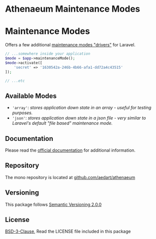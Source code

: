 # Athenaeum Maintenance Modes

# Maintenance Modes

Offers a few additional [maintenance modes "drivers"](https://laravel.com/docs/9.x/configuration#maintenance-mode) for Laravel.

```php
// ...somewhere inside your application
$mode = $app->maintenanceMode();
$mode->activate([
    'secret' => '1630542a-246b-4b66-afa1-dd72a4c43515'
]);

// ...etc
```

## Available Modes

* `'array'`: _stores application down state in an array - useful for testing purposes._
* `'json'`: _stores application down state in a json file - very similar to Laravel's default "file based" maintenance mode._

## Documentation

Please read the [official documentation](https://aedart.github.io/athenaeum/) for additional information.

## Repository

The mono repository is located at [github.com/aedart/athenaeum](https://github.com/aedart/athenaeum)

## Versioning

This package follows [Semantic Versioning 2.0.0](http://semver.org/)

## License

[BSD-3-Clause](http://spdx.org/licenses/BSD-3-Clause), Read the LICENSE file included in this package
